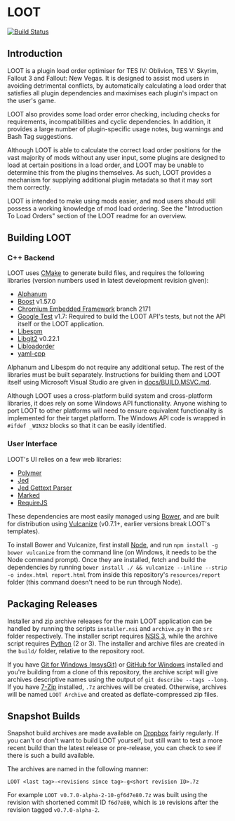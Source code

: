 # LOOT

[![Build Status](https://travis-ci.org/loot/loot.svg?branch=dev)](https://travis-ci.org/loot/loot)

## Introduction

LOOT is a plugin load order optimiser for TES IV: Oblivion, TES V: Skyrim, Fallout 3 and Fallout: New Vegas. It is designed to assist mod users in avoiding detrimental conflicts, by automatically calculating a load order that satisfies all plugin dependencies and maximises each plugin's impact on the user's game.

LOOT also provides some load order error checking, including checks for requirements, incompatibilities and cyclic dependencies. In addition, it provides a large number of plugin-specific usage notes, bug warnings and Bash Tag suggestions.

Although LOOT is able to calculate the correct load order positions for the vast majority of mods without any user input, some plugins are designed to load at certain positions in a load order, and LOOT may be unable to determine this from the plugins themselves. As such, LOOT provides a mechanism for supplying additional plugin metadata so that it may sort them correctly.

LOOT is intended to make using mods easier, and mod users should still possess a working knowledge of mod load ordering. See the "Introduction To Load Orders" section of the LOOT readme for an overview.

## Building LOOT

### C++ Backend

LOOT uses [CMake](http://cmake.org) to generate build files, and requires the following libraries (version numbers used in latest development revision given):

* [Alphanum](http://www.davekoelle.com/files/alphanum.hpp)
* [Boost](http://www.boost.org) v1.57.0
* [Chromium Embedded Framework](https://code.google.com/p/chromiumembedded/) branch 2171
* [Google Test](https://code.google.com/p/googletest/) v1.7: Required to build the LOOT API's tests, but not the API itself or the LOOT application.
* [Libespm](http://github.com/WrinklyNinja/libespm)
* [Libgit2](http://libgit2.github.com/) v0.22.1
* [Libloadorder](http://github.com/WrinklyNinja/libloadorder)
* [yaml-cpp](http://github.com/WrinklyNinja/yaml-cpp)

Alphanum and Libespm do not require any additional setup. The rest of the libraries must be built separately. Instructions for building them and LOOT itself using Microsoft Visual Studio are given in [docs/BUILD.MSVC.md](docs/BUILD.MSVC.md).

Although LOOT uses a cross-platform build system and cross-platform libraries, it does rely on some Windows API functionality. Anyone wishing to port LOOT to other platforms will need to ensure equivalent functionality is implemented for their target platform. The Windows API code is wrapped in `#ifdef _WIN32` blocks so that it can be easily identified.

### User Interface

LOOT's UI relies on a few web libraries:

* [Polymer](https://www.polymer-project.org)
* [Jed](https://github.com/SlexAxton/Jed)
* [Jed Gettext Parser](https://github.com/WrinklyNinja/jed-gettext-parser)
* [Marked](https://github.com/chjj/marked)
* [RequireJS](http://requirejs.org/)

These dependencies are most easily managed using [Bower](http://bower.io/), and are built for distribution using [Vulcanize](https://github.com/Polymer/vulcanize) (v0.7.1+, earlier versions break LOOT's templates).

To install Bower and Vulcanize, first install [Node](http://nodejs.org/), and run `npm install -g bower vulcanize` from the command line (on Windows, it needs to be the Node command prompt). Once they are installed, fetch and build the dependencies by running `bower install ./ && vulcanize --inline --strip -o index.html report.html` from inside this repository's `resources/report` folder (this command doesn't need to be run through Node).

## Packaging Releases

Installer and zip archive releases for the main LOOT application can be handled by running the scripts `installer.nsi` and `archive.py` in the `src` folder respectively. The installer script requires [NSIS 3](http://nsis.sourceforge.net/), while the archive script requires [Python](http://www.python.org/) (2 or 3). The installer and archive files are created in the `build/` folder, relative to the repository root.

If you have [Git for Windows (msysGit)](https://msysgit.github.io/) or [GitHub for Windows](https://windows.github.com/) installed and you're building from a clone of this repository, the archive script will give archives descriptive names using the output of `git describe --tags --long`. If you have [7-Zip](http://7-zip.org) installed, `.7z` archives will be created. Otherwise, archives will be named `LOOT Archive` and created as deflate-compressed zip files.

## Snapshot Builds

Snapshot build archives are made available on [Dropbox](https://www.dropbox.com/sh/scuvwwc6ovzagmd/AAD1TodBAwGQTuV1-4Z2d0sCa?dl=0) fairly regularly. If you can't or don't want to build LOOT yourself, but still want to test a more recent build than the latest release or pre-release, you can check to see if there is such a build available.

The archives are named in the following manner:

```
LOOT <last tag>-<revisions since tag>-g<short revision ID>.7z
```

For example `LOOT v0.7.0-alpha-2-10-gf6d7e80.7z` was built using the revision with shortened commit ID `f6d7e80`, which is `10` revisions after the revision tagged `v0.7.0-alpha-2`.
